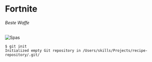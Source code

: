 # Fortnite
###### Beste Waffe
![Spas](https://pbs.twimg.com/media/FbB44g-X0AAGCjD?format=jpg&name=4096x4096)
```
$ git init
Initialized empty Git repository in /Users/skills/Projects/recipe-repository/.git/
```
